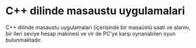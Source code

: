 # C++ dilinde masaustu uygulamalari
 C++ dilinde masaustu uygulamalari (içerisinde bir masaüstü saati ve alarmı, bir ileri seviye hesap makinesi ve vir de PC'ye karşı oynanabilen oyun bulunmaktadır.
